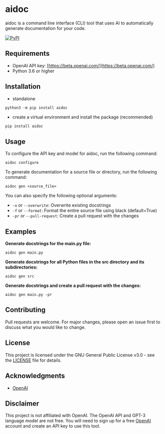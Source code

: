 # aidoc

aidoc is a command line interface (CLI) tool that uses AI to automatically generate documentation for your code.

[![PyPI](https://badge.fury.io/py/aidoc.svg)](https://pypi.org/project/aidoc/0.1.0/)

## Requirements

- OpenAI API key: [https://beta.openai.com/](https://beta.openai.com/)
- Python 3.6 or higher


## Installation

- standalone

```
python3 -m pip install aidoc
```

- create a virtual environment and install the package (recommended)

```bash
pip install aidoc
```

## Usage

To configure the API key and model for aidoc, run the following command:

```
aidoc configure
```

To generate documentation for a source file or directory, run the following command:

```
aidoc gen <source_file>
```

You can also specify the following optional arguments:

- `-o` or `--overwrite`: Overwrite existing docstrings
- `-f` or `--format`: Format the entire source file using black (default=True)
- `-pr` or `--pull-request`: Create a pull request with the changes

## Examples

**Generate docstrings for the main.py file:**

```
aidoc gen main.py
```

**Generate docstrings for all Python files in the src directory and its subdirectories:**

```
aidoc gen src
```

**Generate docstrings and create a pull request with the changes:**

```
aidoc gen main.py -pr
```

## Contributing

Pull requests are welcome. For major changes, please open an issue first to discuss what you would like to change.

## License

This project is licensed under the GNU General Public License v3.0 - see the [LICENSE](LICENSE) file for details.

## Acknowledgments

* [OpenAI](https://openai.com/)

## Disclaimer

This project is not affiliated with OpenAI. The OpenAI API and GPT-3 language model are not free. You will need to sign up for a free [OpenAI](https://beta.openai.com/) account and create an API key to use this tool.
